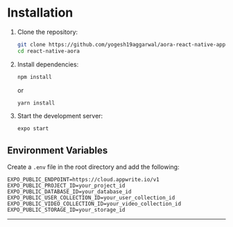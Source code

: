 # Installation

1. Clone the repository:

   ```sh
   git clone https://github.com/yogesh19aggarwal/aora-react-native-app.git
   cd react-native-aora
   ```

2. Install dependencies:

   ```sh
   npm install
   ```

   or

   ```sh
   yarn install
   ```

3. Start the development server:

   ```sh
   expo start
   ```

## Environment Variables

Create a `.env` file in the root directory and add the following:

```env
EXPO_PUBLIC_ENDPOINT=https://cloud.appwrite.io/v1
EXPO_PUBLIC_PROJECT_ID=your_project_id
EXPO_PUBLIC_DATABASE_ID=your_database_id
EXPO_PUBLIC_USER_COLLECTION_ID=your_user_collection_id
EXPO_PUBLIC_VIDEO_COLLECTION_ID=your_video_collection_id
EXPO_PUBLIC_STORAGE_ID=your_storage_id
```

---

